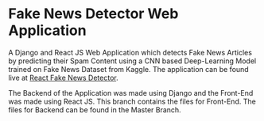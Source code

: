 # Fake News Detector Web Application

A Django and React JS Web Application which detects Fake News Articles by predicting their Spam Content using a CNN based Deep-Learning Model trained on Fake News Dataset from Kaggle. The application can be found live at [React Fake News Detector](https://obscure-mountain-05331.herokuapp.com/).

The Backend of the Application was made using Django and the Front-End was made using React JS. This branch contains the files for Front-End. The files for Backend can be found in the Master Branch. 
